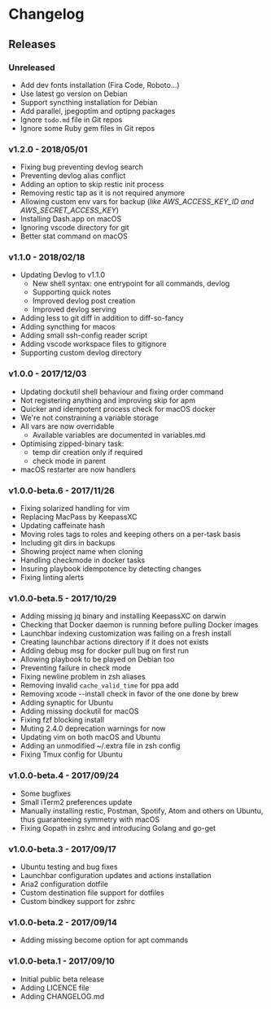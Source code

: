 # Changelog

## Releases

### Unreleased

- Add dev fonts installation (Fira Code, Roboto…)
- Use latest go version on Debian
- Support syncthing installation for Debian
- Add parallel, jpegoptim and optipng packages
- Ignore `todo.md` file in Git repos
- Ignore some Ruby gem files in Git repos

### v1.2.0 - 2018/05/01

- Fixing bug preventing devlog search
- Preventing devlog alias conflict
- Adding an option to skip restic init process
- Removing restic tap as it is not required anymore
- Allowing custom env vars for backup (_like AWS_ACCESS_KEY_ID and AWS_SECRET_ACCESS_KEY_)
- Installing Dash.app on macOS
- Ignoring vscode directory for git
- Better stat command on macOS

### v1.1.0 - 2018/02/18

- Updating Devlog to v1.1.0
  - New shell syntax: one entrypoint for all commands, devlog
  - Supporting quick notes
  - Improved devlog post creation
  - Improved devlog serving
- Adding less to git diff in addition to diff-so-fancy
- Adding syncthing for macos
- Adding small ssh-config reader script
- Adding vscode workspace files to gitignore
- Supporting custom devlog directory

### v1.0.0 - 2017/12/03

- Updating dockutil shell behaviour and fixing order command
- Not registering anything and improving skip for apm
- Quicker and idempotent process check for macOS docker
- We're not constraining a variable storage
- All vars are now overridable
  - Available variables are documented in variables.md
- Optimising zipped-binary task:
  - temp dir creation only if required
  - check mode in parent
- macOS restarter are now handlers

### v1.0.0-beta.6 - 2017/11/26

- Fixing solarized handling for vim
- Replacing MacPass by KeepassXC
- Updating caffeinate hash
- Moving roles tags to roles and keeping others on a per-task basis
- Including git dirs in backups
- Showing project name when cloning
- Handling checkmode in docker tasks
- Insuring playbook idempotence by detecting changes
- Fixing linting alerts

### v1.0.0-beta.5 - 2017/10/29

- Adding missing jq binary and installing KeepassXC on darwin
- Checking that Docker daemon is running before pulling Docker images
- Launchbar indexing customization was failing on a fresh install
- Creating launchbar actions directory if it does not exists
- Adding debug msg for docker pull bug on first run
- Allowing playbook to be played on Debian too
- Preventing failure in check mode
- Fixing newline problem in zsh aliases
- Removing invalid `cache_valid_time` for ppa add
- Removing xcode --install check in favor of the one done by brew
- Adding synaptic for Ubuntu
- Adding missing dockutil for macOS
- Fixing fzf blocking install
- Muting 2.4.0 deprecation warnings for now
- Updating vim on both macOS and Ubuntu
- Adding an unmodified ~/.extra file in zsh config
- Fixing Tmux config for Ubuntu

### v1.0.0-beta.4 - 2017/09/24

- Some bugfixes
- Small iTerm2 preferences update
- Manually installing restic, Postman, Spotify, Atom and others on Ubuntu, thus
  guaranteeing symmetry with macOS
- Fixing Gopath in zshrc and introducing Golang and go-get

### v1.0.0-beta.3 - 2017/09/17

- Ubuntu testing and bug fixes
- Launchbar configuration updates and actions installation
- Aria2 configuration dotfile
- Custom destination file support for dotfiles
- Custom bindkey support for zshrc

### v1.0.0-beta.2 - 2017/09/14

- Adding missing become option for apt commands

### v1.0.0-beta.1 - 2017/09/10

- Initial public beta release
- Adding LICENCE file
- Adding CHANGELOG.md

